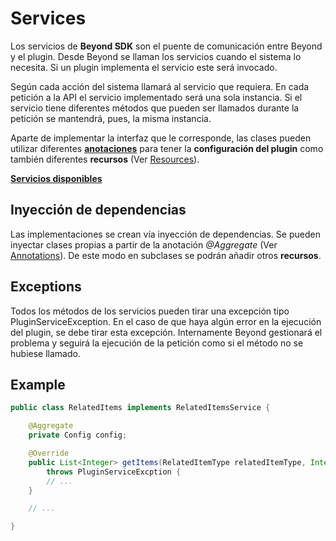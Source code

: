 # Services

Los servicios de **Beyond SDK** son el puente de comunicación entre Beyond y el plugin. Desde Beyond se llaman los servicios cuando el sistema lo necesita. Si un plugin implementa el servicio este será invocado.

Según cada acción del sistema llamará al servicio que requiera. En cada petición a la API el servicio implementado será una sola instancia. Si el servicio tiene diferentes métodos que pueden ser llamados durante la petición se mantendrá, pues, la misma instancia.

Aparte de implementar la interfaz que le corresponde, las clases pueden utilizar diferentes **[anotaciones](Annotations.md)** para tener la **configuración del plugin** como también diferentes **recursos** (Ver [Resources](Resources.md)).

**[Servicios disponibles](APIReference/Services/README.md)**

## Inyección de dependencias

Las implementaciones se crean vía inyección de dependencias. Se pueden inyectar clases propias a partir de la anotación *@Aggregate* (Ver [Annotations](Annotations.md)). De este modo en subclases se podrán añadir otros **recursos**.

## Exceptions

Todos los métodos de los servicios pueden tirar una excepción tipo PluginServiceException. En el caso de que haya algún error en la ejecución del plugin, se debe tirar esta excepción. Internamente Beyond gestionará el problema y seguirá la ejecución de la petición como si el método no se hubiese llamado.

## Example

```java
public class RelatedItems implements RelatedItemsService {

    @Aggregate
    private Config config;

    @Override
    public List<Integer> getItems(RelatedItemType relatedItemType, Integer id)
        throws PluginServiceExcption {
        // ...
    }

    // ...

}
```
